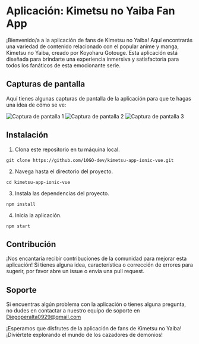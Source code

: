 # Aplicación: Kimetsu no Yaiba Fan App

¡Bienvenido/a a la aplicación de fans de Kimetsu no Yaiba! Aquí encontrarás una variedad de contenido relacionado con el popular anime y manga, Kimetsu no Yaiba, creado por Koyoharu Gotouge. Esta aplicación está diseñada para brindarte una experiencia inmersiva y satisfactoria para todos los fanáticos de esta emocionante serie.

## Capturas de pantalla

Aquí tienes algunas capturas de pantalla de la aplicación para que te hagas una idea de cómo se ve:

![Captura de pantalla 1](screenshot1.png)
![Captura de pantalla 2](screenshot2.png)
![Captura de pantalla 3](screenshot3.png)

## Instalación

1. Clona este repositorio en tu máquina local.
```
git clone https://github.com/10GO-dev/kimetsu-app-ionic-vue.git
```

2. Navega hasta el directorio del proyecto.
```
cd kimetsu-app-ionic-vue
```

3. Instala las dependencias del proyecto.
```
npm install
```

4. Inicia la aplicación.
```
npm start
```

## Contribución

¡Nos encantaría recibir contribuciones de la comunidad para mejorar esta aplicación! Si tienes alguna idea, característica o corrección de errores para sugerir, por favor abre un issue o envía una pull request.

## Soporte

Si encuentras algún problema con la aplicación o tienes alguna pregunta, no dudes en contactar a nuestro equipo de soporte en Diegoperalta0929@gmail.com


¡Esperamos que disfrutes de la aplicación de fans de Kimetsu no Yaiba! ¡Diviértete explorando el mundo de los cazadores de demonios!
